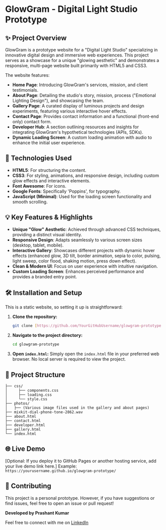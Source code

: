 # GlowGram - Digital Light Studio Prototype

## ✨ Project Overview

GlowGram is a prototype website for a "Digital Light Studio" specializing in innovative digital design and immersive web experiences. This project serves as a showcase for a unique "glowing aesthetic" and demonstrates a responsive, multi-page website built primarily with HTML5 and CSS3.

The website features:
- **Home Page**: Introducing GlowGram's services, mission, and client testimonials.
- **About Page**: Detailing the studio's story, mission, process ("Emotional Lighting Design"), and showcasing the team.
- **Gallery Page**: A curated display of luminous projects and design experiments, featuring various interactive hover effects.
- **Contact Page**: Provides contact information and a functional (front-end only) contact form.
- **Developer Hub**: A section outlining resources and insights for integrating GlowGram's hypothetical technologies (APIs, SDKs).
- **Dynamic Loading Screen**: A custom loading animation with audio to enhance the initial user experience.

## 🚀 Technologies Used

- **HTML5**: For structuring the content.
- **CSS3**: For styling, animations, and responsive design, including custom glow effects and interactive elements.
- **Font Awesome**: For icons.
- **Google Fonts**: Specifically 'Poppins', for typography.
- **JavaScript (Minimal)**: Used for the loading screen functionality and smooth scrolling.

## 💡 Key Features & Highlights

- **Unique "Glow" Aesthetic**: Achieved through advanced CSS techniques, providing a distinct visual identity.
- **Responsive Design**: Adapts seamlessly to various screen sizes (desktop, tablet, mobile).
- **Interactive Gallery**: Showcases different projects with dynamic hover effects (enhanced glow, 3D tilt, border animation, sepia to color, pulsing, light sweep, color flood, shaking motion, press down effect).
- **Clean & Modern UI**: Focus on user experience with intuitive navigation.
- **Custom Loading Screen**: Enhances perceived performance and provides a branded entry point.

## 🛠️ Installation and Setup

This is a static website, so setting it up is straightforward:

1.  **Clone the repository:**
    ```bash
    git clone [https://github.com/YourGitHubUsername/glowgram-prototype.git](https://github.com/Prash-Ant-Magician/Glow-Gram.git)
    ```
2.  **Navigate to the project directory:**
    ```bash
    cd glowgram-prototype
    ```
3.  **Open `index.html`:**
    Simply open the `index.html` file in your preferred web browser. No local server is required to view the project.

## 📂 Project Structure
    ├── css/
    │     ├── components.css
    │     ├── loading.css
    │     └── style.css
    ├── photos/
    │   ├── (Various image files used in the gallery and about pages)
    ├── mixkit-dial-phone-tone-2862.wav
    ├── about.html
    ├── contact.html
    ├── developer.html
    ├── gallery.html
    └── index.html

## 🌐 Live Demo

[Optional: If you deploy it to GitHub Pages or another hosting service, add your live demo link here.]
Example: `https://yourusername.github.io/glowgram-prototype/`

## 🤝 Contributing

This project is a personal prototype. However, if you have suggestions or find issues, feel free to open an issue or pull request!

**Developed by Prashant Kumar**

Feel free to connect with me on [LinkedIn](www.linkedin.com/in/prashant-kumar-0593522b0)
